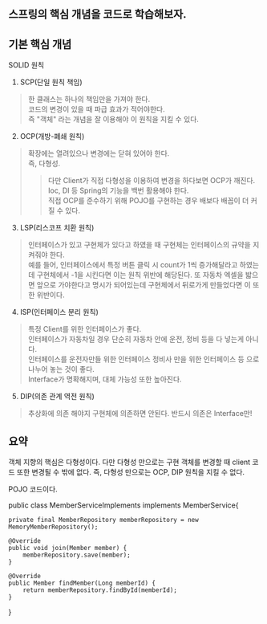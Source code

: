 스프링의 핵심 개념을 코드로 학습해보자.
---------

기본 핵심 개념
----------
SOLID 원칙
1. SCP(단일 원칙 책임)
>한 클래스는 하나의 책임만을 가져야 한다.  
>코드의 변경이 있을 때 파급 효과가 적어야한다.  
>즉 "객체" 라는 개념을 잘 이용해야 이 원칙을 지킬 수 있다.
2. OCP(개방-폐쇄 원칙)
>확장에는 열려있으나 변경에는 닫혀 있어야 한다.  
>즉, 다형성. 
>>다만 Client가 직접 다형성을 이용하여 변경을 하다보면 OCP가 깨진다.  
>>Ioc, DI 등 Spring의 기능을 백번 활용해야 한다.  
>>직접 OCP를 준수하기 위해 POJO를 구현하는 경우 배보다 배꼽이 더 커질 수 있다.  
3. LSP(리스코프 치환 원칙)
>인터페이스가 있고 구현체가 있다고 하였을 때 구현체는 인터페이스의 규약을 지켜줘야 한다.  
>예를 들어, 인터페이스에서 특정 버튼 클릭 시 count가 1씩 증가해달라고 하였는데 구현체에서 -1을 시킨다면 이는 원칙 위반에 해당된다.
>또 자동차 엑셀을 밟으면 앞으로 가야한다고 명시가 되어있는데 구현체에서 뒤로가게 만들었다면 이 또한 위반이다.  
4. ISP(인터페이스 분리 원칙)
>특정 Client를 위한 인터페이스가 좋다.  
>인터페이스가 자동차일 경우 단순히 자동차 안에 운전, 정비 등을 다 넣는게 아니다.  
>인터페이스를 운전자만들 위한 인터페이스 정비사 만을 위한 인터페이스 등 으로 나누어 놓는 것이 좋다.  
>Interface가 명확해지며, 대체 가능성 또한 높아진다.
5. DIP(의존 관계 역전 원칙)
>추상화에 의존 해야지 구현체에 의존하면 안된다.
>반드시 의존은 Interface만!

요약
----------
객체 지향의 핵심은 다형성이다. 다만 다형성 만으로는 구현 객체를 변경할 때 client 코드 또한 변경될 수 밖에 없다.
즉, 다형성 만으로는 OCP, DIP 원칙을 지킬 수 없다.

POJO 코드이다.  

public class MemberServiceImplements implements MemberService{

    private final MemberRepository memberRepository = new MemoryMemberRepository();

    @Override
    public void join(Member member) {
        memberRepository.save(member);
    }

    @Override
    public Member findMember(Long memberId) {
        return memberRepository.findById(memberId);
    }
}  

